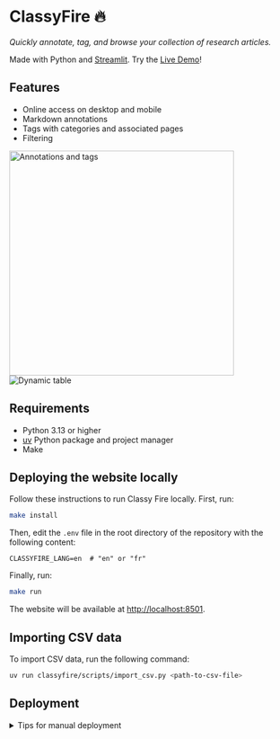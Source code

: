 # ClassyFire 🔥

_Quickly annotate, tag, and browse your collection of research articles._

Made with Python and [Streamlit](https://streamlit.io/). Try the [Live Demo](https://classyfire.streamlit.app/)!

## Features

- Online access on desktop and mobile
- Markdown annotations
- Tags with categories and associated pages
- Filtering

<img width="400" alt="Annotations and tags" src="https://github.com/user-attachments/assets/6c3fcbc2-9b1e-4825-a309-839729d83269" />
<img alt="Dynamic table" src="https://github.com/user-attachments/assets/f7fbe037-a516-4be5-a1bd-909ba858a415" />

## Requirements

- Python 3.13 or higher
- [uv](https://docs.astral.sh/uv/getting-started/installation/) Python package and project manager
- Make


## Deploying the website locally

Follow these instructions to run Classy Fire locally. First, run:

```bash
make install
```

Then, edit the `.env` file in the root directory of the repository with the following content:

```env
CLASSYFIRE_LANG=en  # "en" or "fr"
```


Finally, run:

```bash
make run
```

The website will be available at [http://localhost:8501](http://localhost:8501).


## Importing CSV data

To import CSV data, run the following command:

```bash
uv run classyfire/scripts/import_csv.py <path-to-csv-file>
```


## Deployment

<details>
<summary>Tips for manual deployment</summary>

### Service

Create the file `classyfire.service`:
```ini
[Unit]
Description=ClassyFire server
After=network.target

[Service]
Type=simple
WorkingDirectory=/path/to/classyfire/root
ExecStart=/usr/bin/make run
Restart=always
RestartSec=5
Environment=PATH=/usr/local/bin:/usr/bin:/bin:/path/to/uv/dir

[Install]
WantedBy=multi-user.target
```
Make sure the `Environment` contains the path to the directory that contains the `uv` executable (shown by `which uv`)

Copy or link the file to `/etc/systemd/system/classyfire.service`:
```bash
sudo ln -s /path/to/classyfire/root/classyfire.service /etc/systemd/system/classyfire.service
```

Enable and start the service:
```bash
sudo systemctl daemon-reload
sudo systemctl enable classyfire.service
sudo systemctl start classyfire.service
sudo systemctl status classyfire.service
journalctl -u classyfire.service -f
```


### Database backup

Run
```bash
crontab -e
```

Append the lines:
```bash
# Classyfire backups
# Daily (midnight)
0 0 * * * cp /absolute/path/to/db.json /absolute/path/to/backups/01_db_daily.json
# Weekly (Sunday midnight)
0 0 * * 0 cp /absolute/path/to/db.json /absolute/path/to/backups/02_db_weekly.json
# Monthly (1st day of month midnight)
0 0 1 * * cp /absolute/path/to/db.json /absolute/path/to/backups/03_db_monthly.json
# Every 3 months (January, April, July, October 1st at midnight)
0 0 1 1,4,7,10 * cp /absolute/path/to/db.json /absolute/path/to/backups/04_db_quarterly.json
```

Check with
```bash
crontab -l
```
</details>
